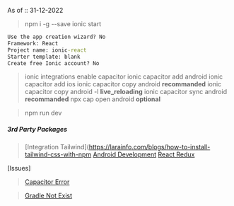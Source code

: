 As of :: 31-12-2022

> npm i -g --save
> ionic start

```cmd
Use the app creation wizard? No
Framework: React
Project name: ionic-react
Starter template: blank
Create free Ionic account? No
```

> ionic integrations enable capacitor
> ionic capacitor add android
> ionic capacitor add ios
> ionic capacitor copy android **recommanded**
> ionic capacitor copy android -l **live_reloading**
> ionic capacitor sync android **recommanded**
> npx cap open android **optional**

> npm run dev

##### 3rd Party Packages

> [Integration Tailwind](https://larainfo.com/blogs/how-to-install-tailwind-css-with-npm
> [Android Development](https://ionicframework.com/docs/developing/android)
> [React Redux](https://react-redux.js.org/tutorials/quick-start)

[Issues]

> [Capacitor Error](https://stackoverflow.com/questions/67633486/an-error-occurred-while-running-subprocess-capacitor-when-creating-new-ionic-pro)

> [Gradle Not Exist](https://stackoverflow.com/questions/63267827/capacitor-settings-gradle-as-it-does-not-exist)
